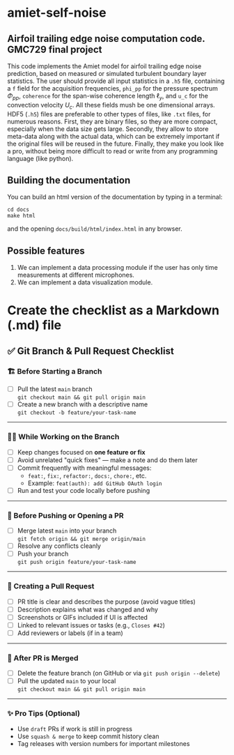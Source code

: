 # amiet-self-noise
## Airfoil trailing edge noise computation code. GMC729 final project

This code implements the Amiet model for airfoil trailing edge noise prediction, based on measured or simulated turbulent boundary layer statistics. The user should provide all input statistics in a `.h5` file, containing a `f` field for the acquisition frequencies, `phi_pp` for the pressure spectrum $\Phi_{pp}$, `coherence` for the span-wise coherence length $\ell_y$, and `u_c` for the convection velocity $U_c$. All these fields mush be one dimensional arrays. HDF5 (`.h5`) files are preferable to other types of files, like `.txt` files, for numerous reasons. First, they are binary files, so they are more compact, especially when the data size gets large. Secondly, they allow to store meta-data along with the actual data, which can be extremely important if the original files will be reused in the future. Finally, they make you look like a pro, without being more difficult to read or write from any programming language (like python).

## Building the documentation
You can build an html version of the documentation by typing in a terminal:
```
cd docs
make html
```
and the opening ``docs/build/html/index.html`` in any browser.

## Possible features
1. We can implement a data processing module if the user has only time measurements at different microphones.
2. We can implement a data visualization module.

# Create the checklist as a Markdown (.md) file


## ✅ Git Branch & Pull Request Checklist

### 🏗️ Before Starting a Branch
- [ ] Pull the latest `main` branch  
  `git checkout main && git pull origin main`
- [ ] Create a new branch with a descriptive name  
  `git checkout -b feature/your-task-name`

---

### 🧑‍💻 While Working on the Branch
- [ ] Keep changes focused on **one feature or fix**
- [ ] Avoid unrelated "quick fixes" — make a note and do them later
- [ ] Commit frequently with meaningful messages:
  - `feat:`, `fix:`, `refactor:`, `docs:`, `chore:`, etc.
  - Example: `feat(auth): add GitHub OAuth login`
- [ ] Run and test your code locally before pushing

---

### 🔄 Before Pushing or Opening a PR
- [ ] Merge latest `main` into your branch  
  `git fetch origin && git merge origin/main`
- [ ] Resolve any conflicts cleanly
- [ ] Push your branch  
  `git push origin feature/your-task-name`

---

### 🚀 Creating a Pull Request
- [ ] PR title is clear and describes the purpose (avoid vague titles)
- [ ] Description explains what was changed and why
- [ ] Screenshots or GIFs included if UI is affected
- [ ] Linked to relevant issues or tasks (e.g., `Closes #42`)
- [ ] Add reviewers or labels (if in a team)

---

### 🧹 After PR is Merged
- [ ] Delete the feature branch (on GitHub or via `git push origin --delete`)
- [ ] Pull the updated `main` to your local  
  `git checkout main && git pull origin main`

---

### ✨ Pro Tips (Optional)
- Use `draft` PRs if work is still in progress
- Use `squash & merge` to keep commit history clean
- Tag releases with version numbers for important milestones
